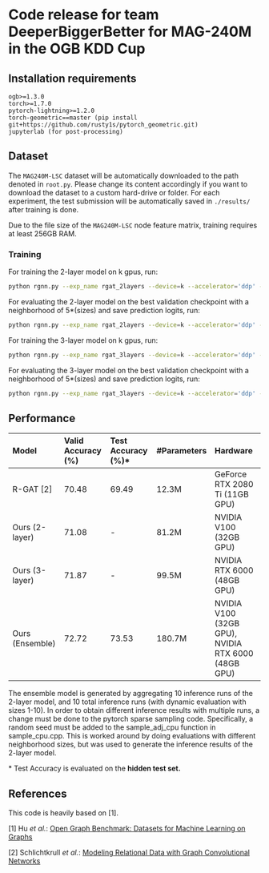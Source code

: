 # Code release for team DeeperBiggerBetter for MAG-240M in the OGB KDD Cup

## Installation requirements
```
ogb>=1.3.0
torch>=1.7.0
pytorch-lightning>=1.2.0
torch-geometric==master (pip install git+https://github.com/rusty1s/pytorch_geometric.git)
jupyterlab (for post-processing)
```

## Dataset

The `MAG240M-LSC` dataset will be automatically downloaded to the path denoted in `root.py`.
Please change its content accordingly if you want to download the dataset to a custom hard-drive or folder.
For each experiment, the test submission will be automatically saved in `./results/` after training is done.

Due to the file size of the `MAG240M-LSC` node feature matrix, training requires at least 256GB RAM.


### Training

For training the 2-layer model on k gpus, run:

```bash
python rgnn.py --exp_name rgat_2layers --device=k --accelerator='ddp' --model=rgat --hidden_channels=2048 --precision=16 --scheduler=cosine --optimizer=radam --extra_mlp --train_set=train --author_labels

```

For evaluating the 2-layer model on the best validation checkpoint with a neighborhood of 5*(sizes) and save prediction logits, run:

```bash
python rgnn.py --exp_name rgat_2layers --device=k --accelerator='ddp' --evaluate --eval_size=5 --eval_size_dynamic --save_eval_probs
```

For training the 3-layer model on k gpus, run:

```bash
python rgnn.py --exp_name rgat_3layers --device=k --accelerator='ddp' --model=rgat --hidden_channels=1800 --precision=16 --scheduler=cosine --optimizer=radam --extra_mlp --train_set=train --author_labels --num_layers=3 --sizes='25-20-15' --batch_size=512
```

For evaluating the 3-layer model on the best validation checkpoint with a neighborhood of 5*(sizes) and save prediction logits, run:

```bash
python rgnn.py --exp_name rgat_3layers --device=k --accelerator='ddp' --evaluate  --eval_size=5 --eval_size_dynamic --save_eval_probs
```

## Performance

| Model |Valid Accuracy (%) | Test Accuracy (%)*   | \#Parameters | Hardware |
|:-|:-|:-|:-|:-|
| R-GAT [2] | 70.48 | 69.49 | 12.3M | GeForce RTX 2080 Ti (11GB GPU) |
| Ours (2-layer) | 71.08 | - | 81.2M | NVIDIA V100 (32GB GPU) |
| Ours (3-layer) | 71.87 | - | 99.5M | NVIDIA RTX 6000 (48GB GPU) |
| Ours (Ensemble) | 72.72 | 73.53 | 180.7M | NVIDIA V100 (32GB GPU), NVIDIA RTX 6000 (48GB GPU) |

The ensemble model is generated by aggregating 10 inference runs of the 2-layer model, and 10 total inference runs (with dynamic evaluation with sizes 1-10). In order to obtain different inference results with multiple runs, a change must be done to the pytorch sparse sampling code. Specifically, a random seed must be added to the sample_adj_cpu function in sample_cpu.cpp. This is worked around by doing evaluations with different neighborhood sizes, but was used to generate the inference results of the 2-layer model.

\* Test Accuracy is evaluated on the **hidden test set.**



## References
This code is heavily based on [1].

[1] Hu *et al.*: [Open Graph Benchmark: Datasets for Machine Learning on Graphs](https://arxiv.org/abs/2005.00687)

[2] Schlichtkrull *et al.*: [Modeling Relational Data with Graph Convolutional Networks](https://arxiv.org/abs/1703.06103)


